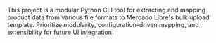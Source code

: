 <!-- Use this file to provide workspace-specific custom instructions to Copilot. For more details, visit https://code.visualstudio.com/docs/copilot/copilot-customization#_use-a-githubcopilotinstructionsmd-file -->

This project is a modular Python CLI tool for extracting and mapping product data from various file formats to Mercado Libre's bulk upload template. Prioritize modularity, configuration-driven mapping, and extensibility for future UI integration.
